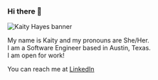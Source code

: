 <p align="center">

### Hi there 👋

![Kaity Hayes banner](https://i.imgur.com/hrKsNlnm.png)

My name is Kaity and my pronouns are She/Her.  
I am a Software Engineer based in Austin, Texas.  
I am open for work!  

You can reach me at [LinkedIn](https://www.linkedin.com/in/kaityhayes/)

</p>







<!--
**kaityhayes/kaityhayes** is a ✨ _special_ ✨ repository because its `README.md` (this file) appears on your GitHub profile.

Here are some ideas to get you started:

- 🔭 I’m currently working on ...
- 🌱 I’m currently learning ...
- 👯 I’m looking to collaborate on ...
- 🤔 I’m looking for help with ...
- 💬 Ask me about ...
- 📫 How to reach me: ...
- 😄 Pronouns: ...
- ⚡ Fun fact: ...
-->
